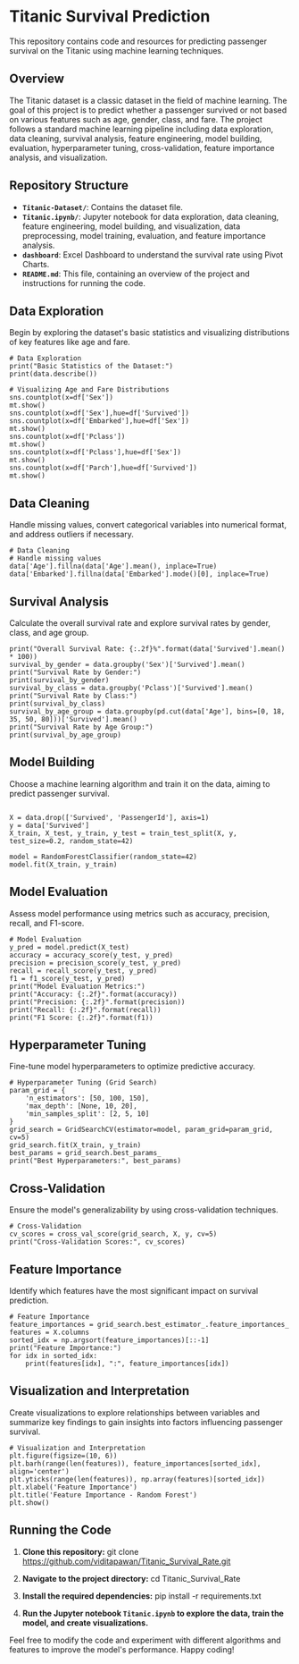 # Titanic Survival Prediction

This repository contains code and resources for predicting passenger survival on the Titanic using machine learning techniques.

## Overview

The Titanic dataset is a classic dataset in the field of machine learning. The goal of this project is to predict whether a passenger survived or not based on various features such as age, gender, class, and fare. The project follows a standard machine learning pipeline including data exploration, data cleaning, survival analysis, feature engineering, model building, evaluation, hyperparameter tuning, cross-validation, feature importance analysis, and visualization.

## Repository Structure

- **`Titanic-Dataset/`**: Contains the dataset file.
- **`Titanic.ipynb/`**: Jupyter notebook for data exploration, data cleaning, feature engineering, model building, and visualization, data preprocessing, model training, evaluation, and feature importance analysis.
- **`dashboard`**: Excel Dashboard to understand the survival rate using Pivot Charts.
- **`README.md`**: This file, containing an overview of the project and instructions for running the code.

## Data Exploration

Begin by exploring the dataset's basic statistics and visualizing distributions of key features like age and fare.

```
# Data Exploration
print("Basic Statistics of the Dataset:")
print(data.describe())

# Visualizing Age and Fare Distributions
sns.countplot(x=df['Sex'])
mt.show()
sns.countplot(x=df['Sex'],hue=df['Survived'])
sns.countplot(x=df['Embarked'],hue=df['Sex'])
mt.show()
sns.countplot(x=df['Pclass'])
mt.show()
sns.countplot(x=df['Pclass'],hue=df['Sex'])
mt.show()
sns.countplot(x=df['Parch'],hue=df['Survived'])
mt.show()
```

## Data Cleaning

Handle missing values, convert categorical variables into numerical format, and address outliers if necessary.
```
# Data Cleaning
# Handle missing values
data['Age'].fillna(data['Age'].mean(), inplace=True)
data['Embarked'].fillna(data['Embarked'].mode()[0], inplace=True)

```

## Survival Analysis

Calculate the overall survival rate and explore survival rates by gender, class, and age group.
```
print("Overall Survival Rate: {:.2f}%".format(data['Survived'].mean() * 100))
survival_by_gender = data.groupby('Sex')['Survived'].mean()
print("Survival Rate by Gender:")
print(survival_by_gender)
survival_by_class = data.groupby('Pclass')['Survived'].mean()
print("Survival Rate by Class:")
print(survival_by_class)
survival_by_age_group = data.groupby(pd.cut(data['Age'], bins=[0, 18, 35, 50, 80]))['Survived'].mean()
print("Survival Rate by Age Group:")
print(survival_by_age_group)

```
## Model Building

Choose a machine learning algorithm and train it on the data, aiming to predict passenger survival.
```

X = data.drop(['Survived', 'PassengerId'], axis=1)
y = data['Survived']
X_train, X_test, y_train, y_test = train_test_split(X, y, test_size=0.2, random_state=42)

model = RandomForestClassifier(random_state=42)
model.fit(X_train, y_train)

```

## Model Evaluation

Assess model performance using metrics such as accuracy, precision, recall, and F1-score.

```
# Model Evaluation
y_pred = model.predict(X_test)
accuracy = accuracy_score(y_test, y_pred)
precision = precision_score(y_test, y_pred)
recall = recall_score(y_test, y_pred)
f1 = f1_score(y_test, y_pred)
print("Model Evaluation Metrics:")
print("Accuracy: {:.2f}".format(accuracy))
print("Precision: {:.2f}".format(precision))
print("Recall: {:.2f}".format(recall))
print("F1 Score: {:.2f}".format(f1))
```

## Hyperparameter Tuning

Fine-tune model hyperparameters to optimize predictive accuracy.
```
# Hyperparameter Tuning (Grid Search)
param_grid = {
    'n_estimators': [50, 100, 150],
    'max_depth': [None, 10, 20],
    'min_samples_split': [2, 5, 10]
}
grid_search = GridSearchCV(estimator=model, param_grid=param_grid, cv=5)
grid_search.fit(X_train, y_train)
best_params = grid_search.best_params_
print("Best Hyperparameters:", best_params)
```
## Cross-Validation

Ensure the model's generalizability by using cross-validation techniques.
```
# Cross-Validation
cv_scores = cross_val_score(grid_search, X, y, cv=5)
print("Cross-Validation Scores:", cv_scores)
```
## Feature Importance

Identify which features have the most significant impact on survival prediction.
```
# Feature Importance
feature_importances = grid_search.best_estimator_.feature_importances_
features = X.columns
sorted_idx = np.argsort(feature_importances)[::-1]
print("Feature Importance:")
for idx in sorted_idx:
    print(features[idx], ":", feature_importances[idx])
```
## Visualization and Interpretation

Create visualizations to explore relationships between variables and summarize key findings to gain insights into factors influencing passenger survival.
```
# Visualization and Interpretation
plt.figure(figsize=(10, 6))
plt.barh(range(len(features)), feature_importances[sorted_idx], align='center')
plt.yticks(range(len(features)), np.array(features)[sorted_idx])
plt.xlabel('Feature Importance')
plt.title('Feature Importance - Random Forest')
plt.show()
```
## Running the Code

1. **Clone this repository:**
git clone https://github.com/viditapawan/Titanic_Survival_Rate.git


2. **Navigate to the project directory:**
cd Titanic_Survival_Rate


3. **Install the required dependencies:**
pip install -r requirements.txt


4. **Run the Jupyter notebook `Titanic.ipynb` to explore the data, train the model, and create visualizations.**

Feel free to modify the code and experiment with different algorithms and features to improve the model's performance. Happy coding!
